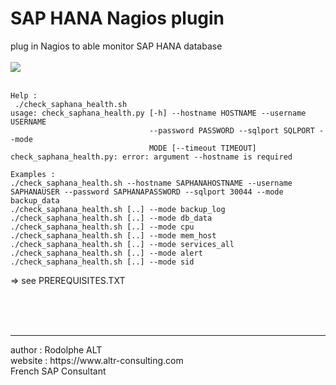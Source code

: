 # SAP HANA Nagios plugin
plug in Nagios to able monitor SAP HANA database<br>
<br>
<img src="https://github.com/rodolphe-alt/saphana_nagios/blob/main/images/demo_saphana_nagios_plugin.JPG">
<br><br>
  ```
 Help :
   ./check_saphana_health.sh
  usage: check_saphana_health.py [-h] --hostname HOSTNAME --username USERNAME
                                 --password PASSWORD --sqlport SQLPORT --mode
                                 MODE [--timeout TIMEOUT]
  check_saphana_health.py: error: argument --hostname is required
  
 Examples :
  ./check_saphana_health.sh --hostname SAPHANAHOSTNAME --username SAPHANAUSER --password SAPHANAPASSWORD --sqlport 30044 --mode backup_data
  ./check_saphana_health.sh [..] --mode backup_log
  ./check_saphana_health.sh [..] --mode db_data
  ./check_saphana_health.sh [..] --mode cpu
  ./check_saphana_health.sh [..] --mode mem_host
  ./check_saphana_health.sh [..] --mode services_all
  ./check_saphana_health.sh [..] --mode alert
  ./check_saphana_health.sh [..] --mode sid
```
=> see PREREQUISITES.TXT<br>

<br><br><br>
<hr>
author : Rodolphe ALT<br>
website : https://www.altr-consulting.com<br>
French SAP Consultant<br>
